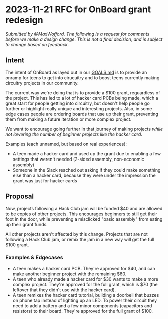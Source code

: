 # 2023-11-21 RFC for OnBoard grant redesign

_Submitted by @MaxWofford. The following is a request for comments before we make a design change. This is not a final decision, and is subject to change based on feedback._

## Intent

The intent of OnBoard as layed out in our [GOALS.md](./GOALS.md) is to provide an onramp for teens to get into cirucuitry and to boost teens currently making circuitry projects in our community.

The current way we're doing that is to provide a $100 grant, reguardless of the project. This has led to a lot of hacker card PCBs being made, which a great start for people getting into circuitry, but doesn't help people go further or highlight really unique and interesting projects. Also, in some edge cases people are ordering boards that use up their grant, preventing them from making a future iteration or more complex project.

We want to encourage going further in that journey of making projects _while not lowering the number of beginner projects like the hacker card_.

Examples (each unnamed, but based on real experiences):
- A teen made a hacker card and used up the grant due to enabling a few settings that weren't needed (2-sided assembly, non-economic assembly)
- Someone in the Slack reached out asking if they could make something else than a hacker card, because they were under the impression the grant was just for hacker cards

## Proposal

Now, projects following a Hack Club jam will be funded $40 and are allowed to be copies of other projects. This encourages beginners to still get their foot in the door, while preventing a misclicked "basic assembly" from eating up their grant funds.

All other projects aren't affected by this change. Projects that are not following a Hack Club jam, or remix the jam in a new way will get the full $100 grant.

### Examples & Edgecases

- A teen makes a hacker card PCB. They're approved for $40, and can make another beginner project with the remaining $60.
- A teen who already made a hacker card for $30 wants to make a more complex project. They're approved for the full grant, which is $70 (the leftover that they didn't use with the hacker card).
- A teen remixes the hacker card tutorial, building a doorbell that buzzes on phone tap instead of lighting up an LED. To power their circuit they need to add a battery and a few minor components (capacitors and resistors) to their board. They're approved for the full grant of $100.